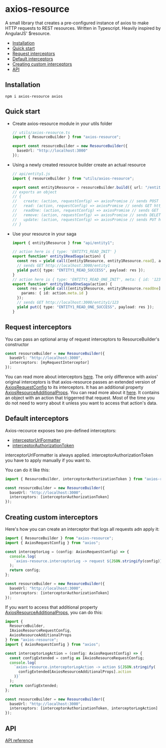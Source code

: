 # axios-resource

A small library that creates a pre-configured instance of axios to make HTTP requests to REST resources. Written in Typescript. Heavily inspired by AngularJS' $resource.

<!-- START doctoc generated TOC please keep comment here to allow auto update -->
<!-- DON'T EDIT THIS SECTION, INSTEAD RE-RUN doctoc TO UPDATE -->
<!-- DON'T EDIT THIS SECTION, INSTEAD RE-RUN doctoc TO UPDATE -->

- [Installation](#installation)
- [Quick start](#quick-start)
- [Request interceptors](#request-interceptors)
- [Default interceptors](#default-interceptors)
- [Creating custom interceptors](#creating-custom-interceptors)
- [API](#api)

<!-- END doctoc generated TOC please keep comment here to allow auto update -->

## Installation

```
npm i axios-resource axios
```

## Quick start

- Create axios-resource module in your utils folder

  ```ts
  // utils/axios-resource.ts
  import { ResourceBuilder } from "axios-resource";

  export const resourceBuilder = new ResourceBuilder({
    baseUrl: "http://localhost:3000"
  });
  ```

- Using a newly created resource builder create an actual resource

  ```ts
  // api/entity1.js
  import { resourceBuilder } from "utils/axios-resource";

  export const entity1Resource = resourceBuilder.build({ url: "/entity1" });
  // exports an object
  // {
  //   create: (action, requestConfig) => axiosPromise // sends POST http://localhost:3000/entity1,
  //   read: (action, requestConfig) => axiosPromise // sends GET http://localhost:3000/entity1,
  //   readOne: (action, requestConfig) => axiosPromise // sends GET http://localhost:3000/entity1/{id},
  //   remove: (action, requestConfig) => axiosPromise // sends DELETE http://localhost:3000/entity1/{id},
  //   update: (action, requestConfig) => axiosPromise // sends PUT http://localhost:3000/entity1/{id}
  // }
  ```

- Use your resource in your saga

  ```ts
  import { entity1Resource } from "api/entity1";

  // action here is { type: 'ENTITY1_READ_INIT' }
  export function* entity1ReadSaga(action) {
    const res = yield call([entity1Resource, entity1Resource.read], action);
    // sends GET http://localhost:3000/entity1
    yield put({ type: "ENTITY1_READ_SUCCESS", payload: res });
  }
  // action here is { type: 'ENTITY1_READ_ONE_INIT', meta: { id: '123'} }
  export function* entity1ReadOneSaga(action) {
    const res = yield call([entity1Resource, entity1Resource.readOne], action, {
      params: { id: action.meta.id }
    });
    // sends GET http://localhost:3000/entity1/123
    yield put({ type: "ENTITY1_READ_ONE_SUCCESS", payload: res });
  }
  ```

## Request interceptors

You can pass an optional array of request interceptors to ResourceBuilder's constructor

```ts
const resourceBuilder = new ResourceBuilder({
  baseUrl: "http://localhost:3000",
  interceptors: [myRequestInterceptor]
});
```

You can read more about interceptors [here](https://github.com/axios/axios#interceptors). The only difference with axios' original interceptors is that axios-resource passes an extended version of [AxiosRequestConfig](https://github.com/axios/axios#request-config) to its interceptors. It has an additional property [AxiosResourceAdditionalProps](_axios_d_.md#axiosresourceadditionalprops). You can read more about it [here](docs/interfaces/_axios_d_.iaxiosresourcerequestconfig.md). It contains an object with an action that triggerred that request. Most of the time you do not need to worry about it unless you want to access that action's data.

## Default interceptors

Axios-recource exposes two pre-defined interceptors:

- [interceptorUrlFormatter](docs/_axios_d_.md#interceptorurlformatter)
- [interceptorAuthorizationToken](_axios_d_.md#interceptorauthorizationtoken)

interceptorUrlFormatter is always applied. interceptorAuthorizationToken you have to apply manually if you want to.

You can do it like this:

```ts
import { ResourceBuilder, interceptorAuthorizationToken } from "axios-resource";

const resourceBuilder = new ResourceBuilder({
  baseUrl: "http://localhost:3000",
  interceptors: [interceptorAuthorizationToken]
});
```

## Creating custom interceptors

Here's how you can create an interceptor that logs all requests adn apply it:

```ts
import { ResourceBuilder } from "axios-resource";
import { AxiosRequestConfig } from "axios";

const interceptorLog = (config: AxiosRequestConfig) => {
  console.log(
    `axios-resource.interceptorLog -> request ${JSON.stringify(config)}`
  );
  return config;
};

const resourceBuilder = new ResourceBuilder({
  baseUrl: "http://localhost:3000",
  interceptors: [interceptorAuthorizationToken]
});
```

If you want to access that additional property [AxiosResourceAdditionalProps](_axios_d_.md#axiosresourceadditionalprops), you can do this:

```ts
import {
  ResourceBuilder,
  IAxiosResourceRequestConfig,
  AxiosResourceAdditionalProps
} from "axios-resource";
import { AxiosRequestConfig } from "axios";

const interceptorLogAction = (config: AxiosRequestConfig) => {
  const configExtended = config as IAxiosResourceRequestConfig;
  console.log(
    `axios-resource.interceptorLogAction -> action ${JSON.stringify(
      configExtended[AxiosResourceAdditionalProps].action
    )}`
  );
  return configExtended;
};

const resourceBuilder = new ResourceBuilder({
  baseUrl: "http://localhost:3000",
  interceptors: [interceptorAuthorizationToken, interceptorLogAction]
});
```

## API

[API reference](docs/api/README.md)
